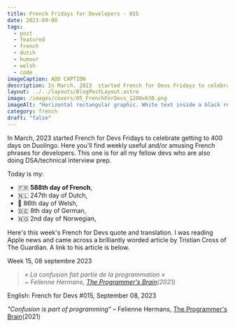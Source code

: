 ```yaml
---
title: French Fridays for Developers - 015
date: 2023-09-08
tags:
  - post
  - featured
  - french
  - dutch
  - humour
  - welsh
  - code
imageCaption: ADD CAPTION
description: In March, 2023  started French for Devs Fridays to celebrate getting to 400 days on Duolingo. Here you'll find weekly useful and/or amusing French phrases for developers.  « La confusion fait partie de la programmation »> ~ Felienne Hermans.  Read the full post for the translation.
layout: ../../layouts/BlogPostLayout.astro
image: /images/covers/05_FrenchForDevs_1200x630.png
imageAlt: "Horizontal rectangular graphic. White text inside a black rectangle with rounded corners. The square is on top of a French flag. Text reads:  French for Devs! in a curly font. Below in a monospaced computer type italic font it says Humorous and useful French quotes for developers. Underneath there's a French flag emoji. at the bottom in black sans serif text on a white background: https://gingerkiwi.dev"
category: french
draft: "false"
---
```

In March, 2023  started French for Devs Fridays to celebrate getting to 400 days on Duolingo. Here you'll find weekly useful and/or amusing French phrases for developers. This one is for all my fellow devs who are also doing DSA/technical interview prep.

Today is my:
- 🇫🇷 **588th day of French**, 
- 🇳🇱 247th day of Dutch, 
- 🏴󠁧󠁢󠁷󠁬󠁳󠁿 86th day of Welsh, 
- 🇩🇪 8th day of German,
- 🇳🇴 2nd day of Norwegian,

Here's this week's French for Devs quote and translation. I was reading Apple news and came across a brilliantly worded article by Tristian Cross of The Guardian. A link to his article is below.

Week 15, 08 septembre 2023

>*« La confusion fait partie de la programmation » <br>
>~ Felienne Hermans, [The Programmer's Brain](https://www.felienne.com/book)(2021)*

English:  French for Devs #015, September 08, 2023

*"Confusion is part of programming”*
– Felienne Hermans, [The Programmer's Brain](https://www.felienne.com/book)(2021)

